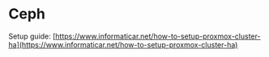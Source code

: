 # Ceph

Setup guide: [https://www.informaticar.net/how-to-setup-proxmox-cluster-ha](https://www.informaticar.net/how-to-setup-proxmox-cluster-ha)
